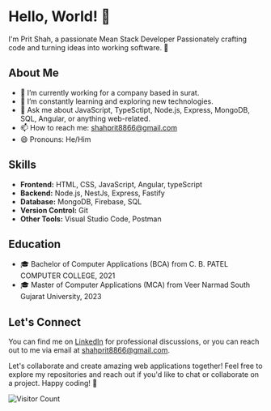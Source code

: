 # Hello, World! 👋

I'm Prit Shah, a passionate Mean Stack Developer Passionately crafting code and turning ideas into working software. 🚀

## About Me
- 🔭 I’m currently working for a company based in surat.
- 🌱 I’m constantly learning and exploring new technologies.
- 💬 Ask me about JavaScript, TypeSctipt, Node.js, Express, MongoDB, SQL, Angular, or anything web-related.
- 📫 How to reach me: shahprit8866@gmail.com
- 😄 Pronouns: He/Him

## Skills

- **Frontend:** HTML, CSS, JavaScript, Angular, typeScript
- **Backend:** Node.js, NestJs, Express, Fastify
- **Database:** MongoDB, Firebase, SQL
- **Version Control:** Git
- **Other Tools:** Visual Studio Code, Postman

## Education

- 🎓 Bachelor of Computer Applications (BCA) from C. B. PATEL COMPUTER COLLEGE, 2021
- 🎓 Master of Computer Applications (MCA) from Veer Narmad South Gujarat University, 2023

## Let's Connect

You can find me on [LinkedIn](https://www.linkedin.com/in/prit-shah-99b528213?utm_source=share&utm_campaign=share_via&utm_content=profile&utm_medium=android_app) for professional discussions, or you can reach out to me via email at shahprit8866@gmail.com.

Let's collaborate and create amazing web applications together! Feel free to explore my repositories and reach out if you'd like to chat or collaborate on a project. Happy coding! 🚀

![Visitor Count](https://profile-counter.glitch.me/yourusername/count.svg)
